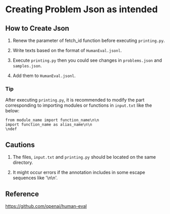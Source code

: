 # Creating Problem Json as intended

## How to Create Json
1. Renew the parameter of fetch_id function before executing `printing.py`.

2. Write texts based on the format of `HumanEval.jsonl`. 

3. Execute `printing.py`
    then you could see changes in `problems.json` and `samples.json`.
    
4. Add them to `HumanEval.jsonl`.  

### Tip
After executing `printing.py`, it is recommended to modify the part corresponding to importing modules or functions in `input.txt` like the below:

    from module_name import function_name\n\n
    import function_name as alias_name\n\n
    \ndef

## Cautions
1. The files, `input.txt` and `printing.py` should be located on the same directory.

2. It might occur errors if the annotation includes in some escape sequences like '\n\n'.

## Reference
https://github.com/openai/human-eval
